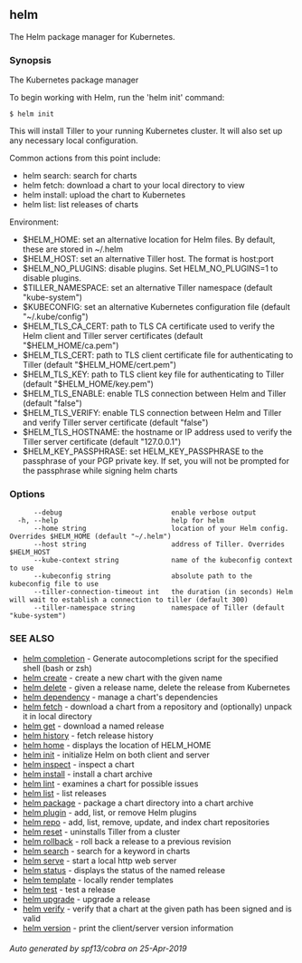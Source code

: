 ## helm

The Helm package manager for Kubernetes.

### Synopsis

The Kubernetes package manager

To begin working with Helm, run the 'helm init' command:

	$ helm init

This will install Tiller to your running Kubernetes cluster.
It will also set up any necessary local configuration.

Common actions from this point include:

- helm search:    search for charts
- helm fetch:     download a chart to your local directory to view
- helm install:   upload the chart to Kubernetes
- helm list:      list releases of charts

Environment:

- $HELM_HOME:           set an alternative location for Helm files. By default, these are stored in ~/.helm
- $HELM_HOST:           set an alternative Tiller host. The format is host:port
- $HELM_NO_PLUGINS:     disable plugins. Set HELM_NO_PLUGINS=1 to disable plugins.
- $TILLER_NAMESPACE:    set an alternative Tiller namespace (default "kube-system")
- $KUBECONFIG:          set an alternative Kubernetes configuration file (default "~/.kube/config")
- $HELM_TLS_CA_CERT:    path to TLS CA certificate used to verify the Helm client and Tiller server certificates (default "$HELM_HOME/ca.pem")
- $HELM_TLS_CERT:       path to TLS client certificate file for authenticating to Tiller (default "$HELM_HOME/cert.pem")
- $HELM_TLS_KEY:        path to TLS client key file for authenticating to Tiller (default "$HELM_HOME/key.pem")
- $HELM_TLS_ENABLE:     enable TLS connection between Helm and Tiller (default "false")
- $HELM_TLS_VERIFY:     enable TLS connection between Helm and Tiller and verify Tiller server certificate (default "false")
- $HELM_TLS_HOSTNAME:   the hostname or IP address used to verify the Tiller server certificate (default "127.0.0.1")
- $HELM_KEY_PASSPHRASE: set HELM_KEY_PASSPHRASE to the passphrase of your PGP private key. If set, you will not be prompted for the passphrase while signing helm charts



### Options

```
      --debug                           enable verbose output
  -h, --help                            help for helm
      --home string                     location of your Helm config. Overrides $HELM_HOME (default "~/.helm")
      --host string                     address of Tiller. Overrides $HELM_HOST
      --kube-context string             name of the kubeconfig context to use
      --kubeconfig string               absolute path to the kubeconfig file to use
      --tiller-connection-timeout int   the duration (in seconds) Helm will wait to establish a connection to tiller (default 300)
      --tiller-namespace string         namespace of Tiller (default "kube-system")
```

### SEE ALSO

* [helm completion](helm_completion.md)	 - Generate autocompletions script for the specified shell (bash or zsh)
* [helm create](helm_create.md)	 - create a new chart with the given name
* [helm delete](helm_delete.md)	 - given a release name, delete the release from Kubernetes
* [helm dependency](helm_dependency.md)	 - manage a chart's dependencies
* [helm fetch](helm_fetch.md)	 - download a chart from a repository and (optionally) unpack it in local directory
* [helm get](helm_get.md)	 - download a named release
* [helm history](helm_history.md)	 - fetch release history
* [helm home](helm_home.md)	 - displays the location of HELM_HOME
* [helm init](helm_init.md)	 - initialize Helm on both client and server
* [helm inspect](helm_inspect.md)	 - inspect a chart
* [helm install](helm_install.md)	 - install a chart archive
* [helm lint](helm_lint.md)	 - examines a chart for possible issues
* [helm list](helm_list.md)	 - list releases
* [helm package](helm_package.md)	 - package a chart directory into a chart archive
* [helm plugin](helm_plugin.md)	 - add, list, or remove Helm plugins
* [helm repo](helm_repo.md)	 - add, list, remove, update, and index chart repositories
* [helm reset](helm_reset.md)	 - uninstalls Tiller from a cluster
* [helm rollback](helm_rollback.md)	 - roll back a release to a previous revision
* [helm search](helm_search.md)	 - search for a keyword in charts
* [helm serve](helm_serve.md)	 - start a local http web server
* [helm status](helm_status.md)	 - displays the status of the named release
* [helm template](helm_template.md)	 - locally render templates
* [helm test](helm_test.md)	 - test a release
* [helm upgrade](helm_upgrade.md)	 - upgrade a release
* [helm verify](helm_verify.md)	 - verify that a chart at the given path has been signed and is valid
* [helm version](helm_version.md)	 - print the client/server version information

###### Auto generated by spf13/cobra on 25-Apr-2019
